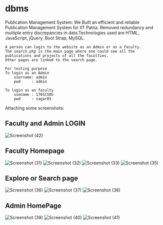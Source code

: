 # dbms

Publication Management System: We Built an efficient and reliable Publication Management System for IIT Patna. Removed redundancy and multiple entry discrepancies in data.Technologies used are HTML, JavaScript, jQuery, Boot Strap, MySQL.

```
A person can login to the website as an Admin or as a faculty.
The search.php is the main page where one could see all the publications and projects of all the faculties.
Other pages are linked to the search page.

For testing purpose
To login as an Admin
    username: admin
    pwd     : admin

To login as an faculty
    usename : 1701CS05
    pwd     : sagar05
```
Attaching some screenshots:
## Faculty and Admin LOGIN 
![Screenshot (42)](https://user-images.githubusercontent.com/33359643/88134425-31756700-cc02-11ea-8b0e-c9c9fa5b79c1.png)

## Faculty Homepage
![Screenshot (31)](https://user-images.githubusercontent.com/33359643/88134265-cdeb3980-cc01-11ea-92b0-73681e6cf608.png)
![Screenshot (32)](https://user-images.githubusercontent.com/33359643/88134270-cfb4fd00-cc01-11ea-9fa6-f8cb812e8cd2.png)
![Screenshot (33)](https://user-images.githubusercontent.com/33359643/88134273-d0e62a00-cc01-11ea-8729-b6d2eb2f27e1.png)
![Screenshot (35)](https://user-images.githubusercontent.com/33359643/88134281-d2afed80-cc01-11ea-85a1-440709399bf1.png)

## Explore or Search page
![Screenshot (36)](https://user-images.githubusercontent.com/33359643/88134282-d3488400-cc01-11ea-90fc-05b94141c674.png)
![Screenshot (37)](https://user-images.githubusercontent.com/33359643/88134283-d479b100-cc01-11ea-8361-0de8ae932a0d.png)
![Screenshot (38)](https://user-images.githubusercontent.com/33359643/88134285-d5124780-cc01-11ea-8ff7-42b4205bc234.png)

## Admin HomePage
![Screenshot (39)](https://user-images.githubusercontent.com/33359643/88134286-d6437480-cc01-11ea-94bd-aec2deb6b9b2.png)
![Screenshot (40)](https://user-images.githubusercontent.com/33359643/88134287-d6dc0b00-cc01-11ea-9ab7-2583e407cbe5.png)
![Screenshot (41)](https://user-images.githubusercontent.com/33359643/88134289-d774a180-cc01-11ea-8764-db0b3cfc95ba.png)

